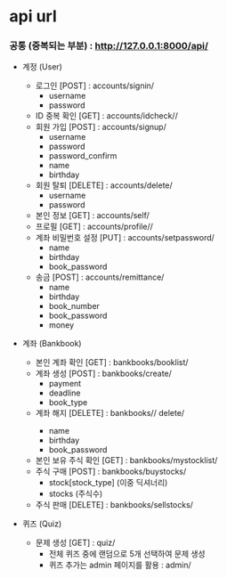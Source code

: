 # api url

### 공통 (중복되는 부분) : http://127.0.0.1:8000/api/

- 계정 (User)
  - 로그인 [POST] : accounts/signin/
    - username
    - password
  - ID 중복 확인 [GET] : accounts/idcheck/<str : username>/
  - 회원 가입 [POST] : accounts/signup/
    - username
    - password
    - password_confirm
    - name
    - birthday
  - 회원 탈퇴 [DELETE] : accounts/delete/
    - username
    - password
  - 본인 정보 [GET] : accounts/self/
  - 프로필 [GET] : accounts/profile/<str : username>/
  - 계좌 비밀번호 설정 [PUT] : accounts/setpassword/
    - name
    - birthday
    - book_password
  - 송금 [POST] : accounts/remittance/
    - name
    - birthday
    - book_number
    - book_password
    - money



- 계좌 (Bankbook)
  - 본인 계좌 확인 [GET] : bankbooks/booklist/
  - 계좌 생성 [POST] : bankbooks/create/
    - payment
    - deadline
    - book_type
  - 계좌 해지 [DELETE] : bankbooks/<str : book_type>/ delete/
    - name
    - birthday
    - book_password
  - 본인 보유 주식 확인 [GET] : bankbooks/mystocklist/
  - 주식 구매 [POST] : bankbooks/buystocks/
    - stock[stock_type] (이중 딕셔너리)
    - stocks (주식수)
  - 주식 판매 [DELETE] : bankbooks/sellstocks/




- 퀴즈 (Quiz)
  - 문제 생성  [GET] : quiz/
    - 전체 퀴즈 중에 랜덤으로 5개 선택하여 문제 생성
    - 퀴즈 추가는 admin 페이지를 활용 : admin/

